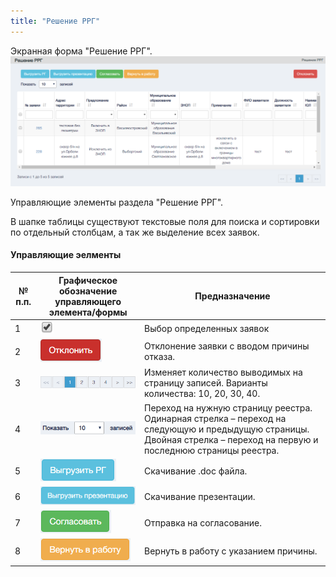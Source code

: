 ```yaml
---
title: "Решение РРГ"
---
```


Экранная форма "Решение РРГ".  
![](main.PNG)

Управляющие элементы раздела "Решение РРГ".

В шапке таблицы существуют текстовые поля для поиска и сортировки по отдельный столбцам, а так же выделение всех заявок.

#### Управляющие эелменты

| № п.п. | Графическое обозначение управляющего элемента/формы | Предназначение                                                                                                                                                           |
|--------|-----------------------------------------------------|--------------------------------------------------------------------------------------------------------------------------------------------------------------------------|
| 1      | ![](bb.PNG)                                         | Выбор определенных заявок                                                                                                                                                |
| 2      | ![](delet.PNG)                                      | Отклонение заявки с вводом причины отказа.                                                                                                                               |
| 3      | ![](190.PNG)                                        | Изменяет количество выводимых на страницу записей. Варианты количества: 10, 20, 30, 40.                                                                                  |
| 4      | ![](1040.PNG)                                       | Переход на нужную страницу реестра.  Одинарная стрелка – переход на следующую и предыдущую страницы.  Двойная стрелка – переход на первую  и последнюю страницы реестра. |
| 5      | ![](vv.PNG)                                         | Скачивание .doc файла.                                                                                                                                                   |
| 6      | ![](preze.PNG)                                      | Скачивание презентации.                                                                                                                                                  |
| 7      | ![](sogl.PNG)                                       | Отправка на согласование.                                                                                                                                                |
| 8      | ![](vernyt.PNG)                                     | Вернуть в работу с указанием причины.                                                                                                                                    |